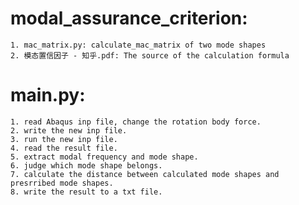 # modal_assurance_criterion:
    1. mac_matrix.py: calculate_mac_matrix of two mode shapes
    2. 模态置信因子 - 知乎.pdf: The source of the calculation formula
# main.py: 
    1. read Abaqus inp file, change the rotation body force. 
    2. write the new inp file. 
    3. run the new inp file. 
    4. read the result file. 
    5. extract modal frequency and mode shape. 
    6. judge which mode shape belongs. 
    7. calculate the distance between calculated mode shapes and presrribed mode shapes. 
    8. write the result to a txt file.